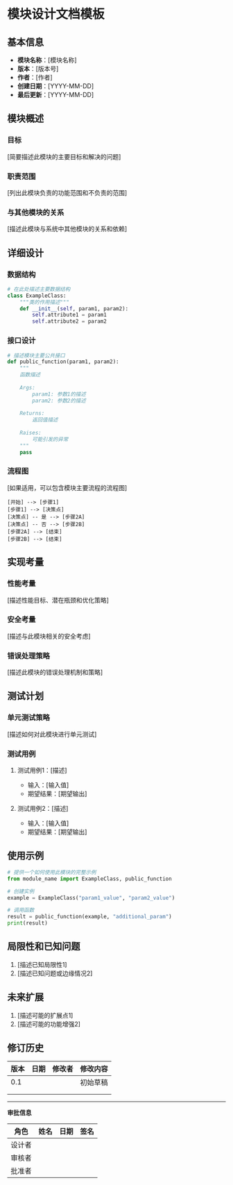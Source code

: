 # 模块设计文档模板

## 基本信息

- **模块名称**：[模块名称]
- **版本**：[版本号]
- **作者**：[作者]
- **创建日期**：[YYYY-MM-DD]
- **最后更新**：[YYYY-MM-DD]

## 模块概述

### 目标
[简要描述此模块的主要目标和解决的问题]

### 职责范围
[列出此模块负责的功能范围和不负责的范围]

### 与其他模块的关系
[描述此模块与系统中其他模块的关系和依赖]

## 详细设计

### 数据结构
```python
# 在此处描述主要数据结构
class ExampleClass:
    """类的作用描述"""
    def __init__(self, param1, param2):
        self.attribute1 = param1
        self.attribute2 = param2
```

### 接口设计
```python
# 描述模块主要公共接口
def public_function(param1, param2):
    """
    函数描述
    
    Args:
        param1: 参数1的描述
        param2: 参数2的描述
        
    Returns:
        返回值描述
        
    Raises:
        可能引发的异常
    """
    pass
```

### 流程图
[如果适用，可以包含模块主要流程的流程图]

```
[开始] --> [步骤1]
[步骤1] --> [决策点]
[决策点] -- 是 --> [步骤2A]
[决策点] -- 否 --> [步骤2B]
[步骤2A] --> [结束]
[步骤2B] --> [结束]
```

## 实现考量

### 性能考量
[描述性能目标、潜在瓶颈和优化策略]

### 安全考量
[描述与此模块相关的安全考虑]

### 错误处理策略
[描述此模块的错误处理机制和策略]

## 测试计划

### 单元测试策略
[描述如何对此模块进行单元测试]

### 测试用例
1. 测试用例1：[描述]
   - 输入：[输入值]
   - 期望结果：[期望输出]
   
2. 测试用例2：[描述]
   - 输入：[输入值]
   - 期望结果：[期望输出]

## 使用示例

```python
# 提供一个如何使用此模块的完整示例
from module_name import ExampleClass, public_function

# 创建实例
example = ExampleClass("param1_value", "param2_value")

# 调用函数
result = public_function(example, "additional_param")
print(result)
```

## 局限性和已知问题

1. [描述已知局限性1]
2. [描述已知问题或边缘情况2]

## 未来扩展

1. [描述可能的扩展点1]
2. [描述可能的功能增强2]

## 修订历史

| 版本 | 日期 | 修改者 | 修改内容 |
|------|------|--------|----------|
| 0.1  |      |        | 初始草稿 |
|      |      |        |          |
|      |      |        |          |

---

**审批信息**

| 角色 | 姓名 | 日期 | 签名 |
|------|------|------|------|
| 设计者 |      |      |      |
| 审核者 |      |      |      |
| 批准者 |      |      |      | 
 